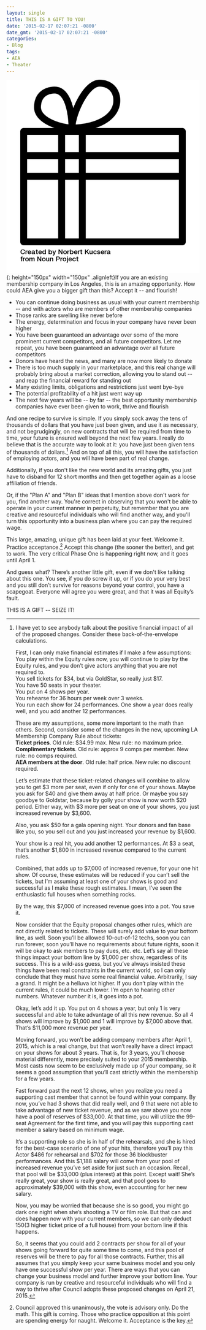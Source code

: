 ```yaml
---
layout: single
title: THIS IS A GIFT TO YOU!
date: '2015-02-17 02:07:21 -0800'
date_gmt: '2015-02-17 02:07:21 -0800'
categories:
- Blog
tags:
- AEA
- Theater
---
```

![gift box by Norbert Kucsera from the Noun Project](/assets/images/noun_74172_cc.png){: height="150px" width="150px" .alignleft}If you are an existing membership company in Los Angeles, this is an amazing opportunity. How could AEA give you a bigger gift than this? Accept it -- and flourish!

*   You can continue doing business as usual with your current membership -- and with actors who are members of other membership companies
*   Those ranks are swelling like never before
*   The energy, determination and focus in your company have never been higher
*   You have been guaranteed an advantage over some of the more prominent current competitors, and all future competitors. Let me repeat, you have been guaranteed an advantage over all future competitors
*   Donors have heard the news, and many are now more likely to donate
*   There is too much supply in your marketplace, and this real change will probably bring about a market correction, allowing you to stand out -- and reap the financial reward for standing out
*   Many existing limits, obligations and restrictions just went bye-bye
*   The potential profitability of a hit just went way up
*   The next few years will be -- by far -- the best opportunity membership companies have ever been given to work, thrive and flourish

And one recipe to survive is simple. If you simply sock away the tens of thousands of dollars that you have just been given, and use it as necessary, and not begrudgingly, on new contracts that will be required from time to time, your future is ensured well beyond the next few years. I really do believe that is the accurate way to look at it: you have just been given tens of thousands of dollars.[^1] And on top of all this, you will have the satisfaction of employing actors, and you will have been part of real change.

Additionally, if you don't like the new world and its amazing gifts, you just have to disband for 12 short months and then get together again as a loose affiliation of friends.

Or, if the "Plan A" and "Plan B" ideas that I mention above don't work for you, find another way. You're correct in observing that you won't be able to operate in your current manner in perpetuity, but remember that you are creative and resourceful individuals who will find another way, and you'll turn this opportunity into a business plan where you can pay the required wage.

This large, amazing, unique gift has been laid at your feet. Welcome it. Practice acceptance.[^2] Accept this change (the sooner the better), and get to work. The very critical Phase One is happening right now, and it goes until April 1.

And guess what? There’s another little gift, even if we don't like talking about this one. You see, if you do screw it up, or if you do your very best and you still don’t survive for reasons beyond your control, you have a scapegoat. Everyone will agree you were great, and that it was all Equity’s fault.

THIS IS A GIFT -- SEIZE IT!

[^2]: Council approved this unanimously, the vote is advisory only. Do the math. This gift is coming. Those who practice opposition at this point are spending energy for naught. Welcome it. Acceptance is the key.

[^1]:
    I have yet to see anybody talk about the positive financial impact of all of the proposed changes. Consider these back-of-the-envelope calculations.

    First, I can only make financial estimates if I make a few assumptions:  
    You play within the Equity rules now, you will continue to play by the Equity rules, and you don’t give actors anything that you are not required to.  
    You sell tickets for $34, but via GoldStar, so really just $17.  
    You have 50 seats in your theater.  
    You put on 4 shows per year.  
    You rehearse for 36 hours per week over 3 weeks.  
    You run each show for 24 performances. One show a year does really well, and you add another 12 performances.

    These are my assumptions, some more important to the math than others. Second, consider some of the changes in the new, upcoming LA Membership Company Rule about tickets:  
    **Ticket prices**. Old rule: $34.99 max. New rule: no maximum price.  
    **Complimentary tickets**. Old rule: approx 9 comps per member. New rule: no comps required.  
    **AEA members at the door**. Old rule: half price. New rule: no discount required.

    Let’s estimate that these ticket-related changes will combine to allow you to get $3 more per seat, even if only for one of your shows. Maybe you ask for $40 and give them away at half price. Or maybe you say goodbye to Goldstar, because by golly your show is now worth $20 period. Either way, with $3 more per seat on one of your shows, you just increased revenue by $3,600.

    Also, you ask $50 for a gala opening night. Your donors and fan base like you, so you sell out and you just increased your revenue by $1,600.

    Your show is a real hit, you add another 12 performances. At $3 a seat, that’s another $1,800 in increased revenue compared to the current rules.

    Combined, that adds up to $7,000 of increased revenue, for your one hit show. Of course, these estimates will be reduced if you can’t sell the tickets, but I’m assuming at least one of your shows is good and successful as I make these rough estimates. I mean, I’ve seen the enthusiastic full houses when something rocks.

    By the way, this $7,000 of increased revenue goes into a pot. You save it.

    Now consider that the Equity proposal changes other rules, which are not directly related to tickets. These will surely add value to your bottom line, as well. Soon you’ll be allowed 10-out-of-12 techs, soon you can run forever, soon you’ll have no requirements about future rights, soon it will be okay to ask members to pay dues, etc. etc. Let’s say all these things impact your bottom line by $1,000 per show, regardless of its success. This is a wild-ass guess, but you’ve always insisted these things have been real constraints in the current world, so I can only conclude that they must have some real financial value. Arbitrarily, I say a grand. It might be a helluva lot higher. If you don’t play within the current rules, it could be much lower. I’m open to hearing other numbers. Whatever number it is, it goes into a pot.

    Okay, let’s add it up. You put on 4 shows a year, but only 1 is very successful and able to take advantage of all this new revenue. So all 4 shows will improve by $1,000 and 1 will improve by $7,000 above that. That’s $11,000 more revenue per year.

    Moving forward, you won’t be adding company members after April 1, 2015, which is a real change, but that won’t really have a direct impact on your shows for about 3 years. That is, for 3 years, you’ll choose material differently, more precisely suited to your 2015 membership. Most casts now seem to be exclusively made up of your company, so it seems a good assumption that you’ll cast strictly within the membership for a few years.

    Fast forward past the next 12 shows, when you realize you need a supporting cast member that cannot be found within your company. By now, you’ve had 3 shows that did really well, and 9 that were not able to take advantage of new ticket revenue, and as we saw above you now have a pool of reserves of $33,000\. At that time, you will utilize the 99-seat Agreement for the first time, and you will pay this supporting cast member a salary based on minimum wage.

    It’s a supporting role so she is in half of the rehearsals, and she is hired for the best-case scenario of one of your hits, therefore you’ll pay this Actor $486 for rehearsal and $702 for those 36 blockbuster performances. And this $1,188 salary will come from your pool of increased revenue you’ve set aside for just such an occasion. Recall, that pool will be $33,000 (plus interest) at this point. Except wait! She’s really great, your show is really great, and that pool goes to approximately $39,000 with this show, even accounting for her new salary.

    Now, you may be worried that because she is so good, you might go dark one night when she’s shooting a TV or film role. But that can and does happen now with your current members, so we can only deduct $150 ($3 higher ticket price of a full house) from your bottom line if this happens.

    So, it seems that you could add 2 contracts per show for all of your shows going forward for quite some time to come, and this pool of reserves will be there to pay for all those contracts. Further, this all assumes that you simply keep your same business model and you only have one successful show per year. There are ways that you can change your business model and further improve your bottom line. Your company is run by creative and resourceful individuals who will find a way to thrive after Council adopts these proposed changes on April 21, 2015.
